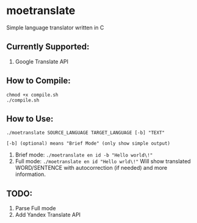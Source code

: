 # moetranslate
Simple language translator written in C

## Currently Supported:
1. Google Translate API

## How to Compile:

```
chmod +x compile.sh
./compile.sh
```

## How to Use:

```
./moetranslate SOURCE_LANGUAGE TARGET_LANGUAGE [-b] "TEXT"

[-b] (optional) means "Brief Mode" (only show simple output)
```


1. Brief mode:
	`./moetranslate en id -b "Hello world\!"`
2. Full mode:
	`./moetranslate en id "Hello wrld\!"`
	Will show translated WORD/SENTENCE with autocorrection (if needed) and
	more information.


## TODO:
1. Parse Full mode
2. Add Yandex Translate API
